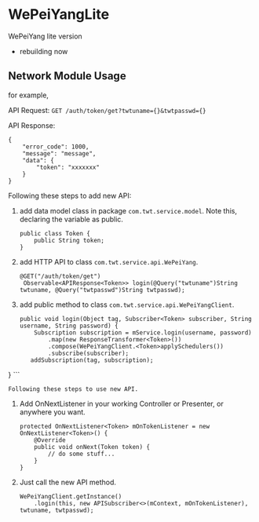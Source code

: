 # WePeiYangLite
WePeiYang lite version
- rebuilding now  

## Network Module Usage
for example,

API Request: `GET /auth/token/get?twtuname={}&twtpasswd={}`

API Response:

```
{
	"error_code": 1000,
	"message": "message",
	"data": {
		"token": "xxxxxxx"
	}
}
```

Following these steps to add new API:

1. add data model class in package `com.twt.service.model`. Note this, declaring the variable as public.

	```
	public class Token {
		public String token;
	}

	```

2. add HTTP API to class `com.twt.service.api.WePeiYang`.

	```
	@GET("/auth/token/get")
	 Observable<APIResponse<Token>> login(@Query("twtuname")String twtuname, @Query("twtpasswd")String twtpasswd);
	```
3. add public method to class `com.twt.service.api.WePeiYangClient`.

	```
	public void login(Object tag, Subscriber<Token> subscriber, String username, String password) {
		Subscription subscription = mService.login(username, password)
    		.map(new ResponseTransformer<Token>())
	    	.compose(WePeiYangClient.<Token>applySchedulers())
  		  	.subscribe(subscriber);
	   addSubscription(tag, subscription);
  }
	```
	
	
	
	Following these steps to use new API.

1. Add OnNextListener<T> in your working Controller or Presenter, or anywhere you want.

	```
	protected OnNextListener<Token> mOnTokenListener = new OnNextListener<Token>() {
		@Override
		public void onNext(Token token) {
			// do some stuff...
		}
	}
	```

2. Just call the new API method.

	```
	WePeiYangClient.getInstance()
		.login(this, new APISubscriber<>(mContext, mOnTokenListener), twtuname, twtpasswd);

	```

